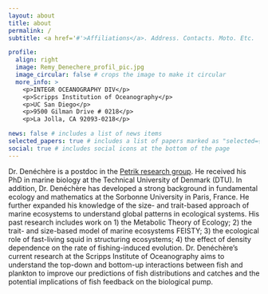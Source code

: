 ```yaml
---
layout: about
title: about
permalink: /
subtitle: <a href='#'>Affiliations</a>. Address. Contacts. Moto. Etc.

profile:
  align: right
  image: Remy_Denechere_profil_pic.jpg
  image_circular: false # crops the image to make it circular
  more_info: >
    <p>INTEGR OCEANOGRAPHY DIV</p>
    <p>Scripps Institution of Oceanography</p>
    <p>UC San Diego</p>
    <p>9500 Gilman Drive # 0218</p>
    <p>La Jolla, CA 92093-0218</p>

news: false # includes a list of news items
selected_papers: true # includes a list of papers marked as "selected={true}"
social: true # includes social icons at the bottom of the page
---
```


Dr. Denéchère is a postdoc in the [Petrik research group](https://cpetrik.scrippsprofiles.ucsd.edu/). He received his PhD in marine biology at the Technical University of Denmark (DTU). In addition, Dr. Denéchère has developed a strong background in fundamental ecology and mathematics at the Sorbonne University in Paris, France. He further expanded his knowledge of the size- and trait-based approach of marine ecosystems to understand global patterns in ecological systems. His past research includes work on 1) the Metabolic Theory of Ecology; 2) the trait- and size-based model of marine ecosystems FEISTY; 3) the ecological role of fast-living squid in structuring ecosystems; 4) the effect of density dependence on the rate of fishing-induced evolution. Dr. Denéchère’s current research at the Scripps Institute of Oceanography aims to understand the top-down and bottom-up interactions between fish and plankton to improve our predictions of fish distributions and catches and the potential implications of fish feedback on the biological pump.


